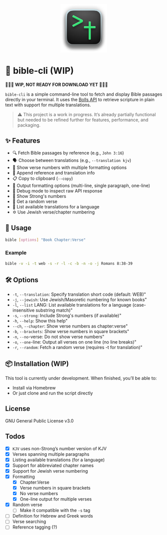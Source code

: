 <p align="center">
  <img src="images/logo.png" alt="Logo" width="150"/>
</p>

# 📖 bible-cli (WIP)

🚧🚧🚧 **WIP, NOT READY FOR DOWNLOAD YET** 🚧🚧🚧

`bible-cli` is a simple command-line tool to fetch and display Bible passages directly in your terminal. It uses the [Bolls API](https://bolls.life/api/#Random%20verse) to retrieve scripture in plain text with support for multiple translations.

> ⚠️ This project is a work in progress. It’s already partially functional but needed to be refined further for features, performance, and packaging.

## ✨ Features

- 🔍 Fetch Bible passages by reference (e.g., `John 3:16`)
- 🗣 Choose between translations (e.g., `--translation kjv`)
- 🔢 Show verse numbers with multiple formatting options
- 🧾 Append reference and translation info
- 📋 Copy to clipboard (`--copy`)
- 📜 Output formatting options (multi-line, single paragraph, one-line)
- 🐞 Debug mode to inspect raw API response
- 💪 Show Strong's numbers
- 🎲 Get a random verse
- 📜 List available translations for a language
- ✡️ Use Jewish verse/chapter numbering

## 🚀 Usage

```bash
bible [options] "Book Chapter:Verse"
```

### Example

```bash
bible -v -i -t web -s -r -l -c -b -n -o -j Romans 8:38-39
```

## 🛠 Options

- `-t`, `--translation`: Specify translation short code (default: WEB)"
- `-j`, `--jewish`: Use Jewish/Masoretic numbering for known books"
- `-l`, `--list` LANG: List available translations for a language (case-insensitive substring match)"
- `-s`, `--strong`: Include Strong's numbers (if available)"
- `-h`, `--help`: Show this help"
- `--ch`, `--chapter`: Show verse numbers as chapter:verse"
- `-b`, `--brackets`: Show verse numbers in square brackets"
- `-n`, `--no`-verse: Do not show verse numbers"
- `-o`, `--one`-line: Output all verses on one line (no line breaks)"
- `-r`, `--random`: Fetch a random verse (requires -t for translation)"

## 📦 Installation (WIP)

This tool is currently under development. When finished, you’ll be able to:
- Install via Homebrew
- Or just clone and run the script directly

## License

GNU General Public License v3.0

## Todos
- [X] `KJV` uses non-Strong’s number version of KJV
- [X] Verses spanning multiple paragraphs
- [X] Listing available translations (for a language)
- [X] Support for abbreviated chapter names
- [X] Support for Jewish verse numbering
- [X] Formatting
  - [X] Chapter:Verse
  - [X] Verse numbers in square brackets
  - [X] No verse numbers
  - [X] One-line output for multiple verses
- [X] Random verse
  - [ ] Make it compatible with the `-s` tag
- [ ] Definition for Hebrew and Greek words
- [ ] Verse searching
- [ ] Reference tagging (?)